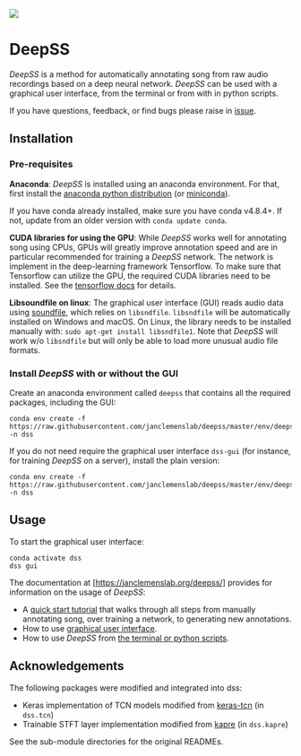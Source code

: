 
![](https://github.com/janclemenslab/deepss/workflows/Python%20Package%20using%20Conda/badge.svg)

# DeepSS
_DeepSS_ is a method for automatically annotating song from raw audio recordings based on a deep neural network. _DeepSS_ can be used with a graphical user interface, from the terminal or from with in python scripts.

If you have questions, feedback, or find bugs please raise in [issue](https://github.com/janclemenslab/deepss/issues).

## Installation
### Pre-requisites


__Anaconda__: _DeepSS_ is installed using an anaconda environment. For that, first install the [anaconda python distribution](https://docs.anaconda.com/anaconda/install/) (or [miniconda](https://docs.conda.io/en/latest/miniconda.html)).

If you have conda already installed, make sure you have conda v4.8.4+. If not, update from an older version with `conda update conda`.

<!-- ```shell
curl https://repo.continuum.io/miniconda/Miniconda3-latest-Linux-x86_64.sh -o miniconda.sh
sh miniconda.sh -b -p $HOME/miniconda
export PATH="$HOME/miniconda/bin:$PATH"
``` -->

__CUDA libraries for using the GPU__: While _DeepSS_ works well for annotating song using CPUs, GPUs will greatly improve annotation speed and are in particular recommended for training a _DeepSS_ network. The network is implement in the deep-learning framework Tensorflow. To make sure that Tensorflow can utilize the GPU, the required CUDA libraries need to be installed. See the [tensorflow docs](https://www.tensorflow.org/install/gpu) for details.

__Libsoundfile on linux__: The graphical user interface (GUI) reads audio data using [soundfile](http://pysoundfile.readthedocs.io/), which relies on `libsndfile`. `libsndfile` will be automatically installed on Windows and macOS. On Linux, the library needs to be installed manually with: `sudo apt-get install libsndfile1`. Note that _DeepSS_ will work w/o `libsndfile` but will only be able to load more unusual audio file formats.

### Install _DeepSS_ with or without the GUI
Create an anaconda environment called `deepss` that contains all the required packages, including the GUI:
```shell
conda env create -f https://raw.githubusercontent.com/janclemenslab/deepss/master/env/deepss_gui.yml -n dss
```

If you do not need require the graphical user interface `dss-gui` (for instance, for training _DeepSS_ on a server), install the plain version:
```shell
conda env create -f https://raw.githubusercontent.com/janclemenslab/deepss/master/env/deepss_plain.yml -n dss
```

## Usage
To start the graphical user interface:
```shell
conda activate dss
dss gui
```

The documentation at [https://janclemenslab.org/deepss/] provides for information on the usage of _DeepSS_:

- A [quick start tutorial](https://janclemenslab.org/deepss/tutorials_gui/quick_start.html) that walks through all steps from manually annotating song, over training a network, to generating new annotations.
- How to use [graphical user interface](https://janclemenslab.org/deepss/tutorials_gui).
- How to use _DeepSS_ from [the terminal or python scripts](https://janclemenslab.org/deepss/tutorials/tutorials.html).



## Acknowledgements
The following packages were modified and integrated into dss:

- Keras implementation of TCN models modified from [keras-tcn](https://github.com/philipperemy/keras-tcn) (in `dss.tcn`)
- Trainable STFT layer implementation modified from [kapre](https://github.com/keunwoochoi/kapre) (in `dss.kapre`)

See the sub-module directories for the original READMEs.
